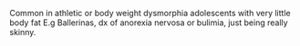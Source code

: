 Common in athletic or body weight dysmorphia adolescents with very little body fat E.g Ballerinas, dx of anorexia nervosa or bulimia, just being really skinny. 